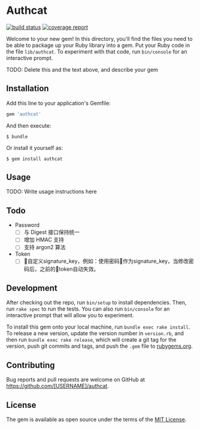 # Authcat
[![build status](https://gitlab.com/lolychee/authcat/badges/master/build.svg)](https://gitlab.com/lolychee/authcat/commits/master)
[![coverage report](https://gitlab.com/lolychee/authcat/badges/master/coverage.svg)](https://gitlab.com/lolychee/authcat/commits/master)

Welcome to your new gem! In this directory, you'll find the files you need to be able to package up your Ruby library into a gem. Put your Ruby code in the file `lib/authcat`. To experiment with that code, run `bin/console` for an interactive prompt.

TODO: Delete this and the text above, and describe your gem

## Installation

Add this line to your application's Gemfile:

```ruby
gem 'authcat'
```

And then execute:

    $ bundle

Or install it yourself as:

    $ gem install authcat

## Usage

TODO: Write usage instructions here

## Todo
* Password
    * [ ] 与 Digest 接口保持统一
    * [ ] 增加 HMAC 支持
    * [ ] 支持 argon2 算法
* Token
    * [ ] 自定义signature_key，例如：使用密码作为signature_key，当修改密码后，之前的token自动失效。

## Development

After checking out the repo, run `bin/setup` to install dependencies. Then, run `rake spec` to run the tests. You can also run `bin/console` for an interactive prompt that will allow you to experiment.

To install this gem onto your local machine, run `bundle exec rake install`. To release a new version, update the version number in `version.rb`, and then run `bundle exec rake release`, which will create a git tag for the version, push git commits and tags, and push the `.gem` file to [rubygems.org](https://rubygems.org).

## Contributing

Bug reports and pull requests are welcome on GitHub at https://github.com/[USERNAME]/authcat.


## License

The gem is available as open source under the terms of the [MIT License](http://opensource.org/licenses/MIT).
